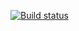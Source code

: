 [![Build status](https://ci.appveyor.com/api/projects/status/viajwlw00r46s8mi?svg=true)](https://ci.appveyor.com/project/Kochegaar/autoga5)